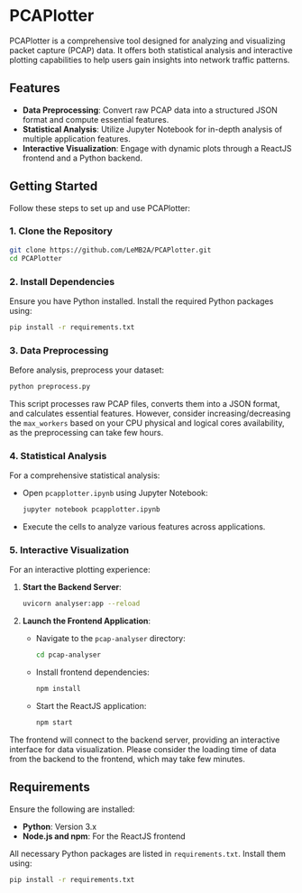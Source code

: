 # PCAPlotter

PCAPlotter is a comprehensive tool designed for analyzing and visualizing packet capture (PCAP) data. It offers both statistical analysis and interactive plotting capabilities to help users gain insights into network traffic patterns.

## Features

- **Data Preprocessing**: Convert raw PCAP data into a structured JSON format and compute essential features.
- **Statistical Analysis**: Utilize Jupyter Notebook for in-depth analysis of multiple application features.
- **Interactive Visualization**: Engage with dynamic plots through a ReactJS frontend and a Python backend.

## Getting Started

Follow these steps to set up and use PCAPlotter:

### 1. Clone the Repository

```bash
git clone https://github.com/LeMB2A/PCAPlotter.git
cd PCAPlotter
```

### 2. Install Dependencies

Ensure you have Python installed. Install the required Python packages using:

```bash
pip install -r requirements.txt
```

### 3. Data Preprocessing

Before analysis, preprocess your dataset:

```bash
python preprocess.py
```

This script processes raw PCAP files, converts them into a JSON format, and calculates essential features. However, consider increasing/decreasing the `max_workers` based on your CPU physical and logical cores availability, as the preprocessing can take few hours.

### 4. Statistical Analysis

For a comprehensive statistical analysis:

- Open `pcapplotter.ipynb` using Jupyter Notebook:

  ```bash
  jupyter notebook pcapplotter.ipynb
  ```

- Execute the cells to analyze various features across applications.

### 5. Interactive Visualization

For an interactive plotting experience:

1. **Start the Backend Server**:

   ```bash
   uvicorn analyser:app --reload
   ```

2. **Launch the Frontend Application**:

   - Navigate to the `pcap-analyser` directory:

     ```bash
     cd pcap-analyser
     ```

   - Install frontend dependencies:

     ```bash
     npm install
     ```

   - Start the ReactJS application:

     ```bash
     npm start
     ```

The frontend will connect to the backend server, providing an interactive interface for data visualization. Please consider the loading time of data from the backend to the frontend, which may take few minutes.

## Requirements

Ensure the following are installed:

- **Python**: Version 3.x
- **Node.js and npm**: For the ReactJS frontend

All necessary Python packages are listed in `requirements.txt`. Install them using:

```bash
pip install -r requirements.txt
```
